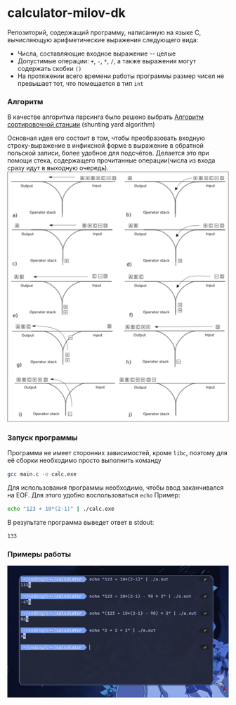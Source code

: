 # calculator-milov-dk

Репозиторий, содержащий программу, написанную на языке C, вычисляющую арифметические выражения следующего вида:

- Числа, составляющие входное выражение -- целые
- Допустимые операции: ```+```, ```-```, ```*```, ```/```, а также выражения могут содержать скобки ```()``` 
- На протяжении всего времени работы программы размер чисел не превышает тот, что помещается в тип ```int```

### Алгоритм

В качестве алгоритма парсинга было решено выбрать [Алгоритм сортировочной станции](https://en.wikipedia.org/wiki/Shunting_yard_algorithm) (shunting yard algorithm)

Основная идея его состоит в том, чтобы преобразовать входную строку-выражение в инфиксной форме в выражение в обратной польской записи, более удобное для подсчётов. Делается это при помощи стека, содержащего прочитанные операции(числа из входа сразу идут в выходную очередь).
![Иллюстрация работы алгоритма](./images/screen-1740011964.png)

### Запуск программы

Программа не имеет сторонних зависимостей, кроме ```libc```, поэтому для её сборки необходимо просто выполнить команду
```bash
gcc main.c -o calc.exe
```

Для использования программы необходимо, чтобы ввод заканчивался на EOF. Для этого удобно воспользоваться ```echo```
Пример:
```bash
echo "123 + 10*(2-1)" | ./calc.exe
```
В результате программа выведет ответ в stdout:
```bash
133
```

### Примеры работы
![](./images/screen-1740011351.png)
